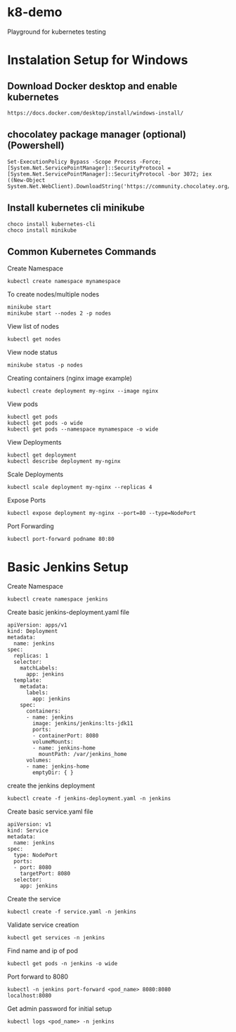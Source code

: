 # k8-demo

Playground for kubernetes testing

# Instalation Setup for Windows

## Download Docker desktop and enable kubernetes

```
https://docs.docker.com/desktop/install/windows-install/
```

## chocolatey package manager (optional) (Powershell)

```
Set-ExecutionPolicy Bypass -Scope Process -Force; [System.Net.ServicePointManager]::SecurityProtocol = [System.Net.ServicePointManager]::SecurityProtocol -bor 3072; iex ((New-Object System.Net.WebClient).DownloadString('https://community.chocolatey.org/install.ps1'))
```

## Install kubernetes cli minikube

```
choco install kubernetes-cli
choco install minikube
```

## Common Kubernetes Commands

Create Namespace

```
kubectl create namespace mynamespace
```

To create nodes/multiple nodes

```
minikube start
minikube start --nodes 2 -p nodes
```

View list of nodes

```
kubectl get nodes
```

View node status

```
minikube status -p nodes
```

Creating containers (nginx image example)

```
kubectl create deployment my-nginx --image nginx
```

View pods

```
kubectl get pods
kubectl get pods -o wide
kubectl get pods --namespace mynamespace -o wide
```

View Deployments

```
kubectl get deployment
kubectl describe deployment my-nginx
```

Scale Deployments

```
kubectl scale deployment my-nginx --replicas 4
```

Expose Ports

```
kubectl expose deployment my-nginx --port=80 --type=NodePort
```

Port Forwarding

```
kubectl port-forward podname 80:80
```

# Basic Jenkins Setup

Create Namespace

```
kubectl create namespace jenkins
```

Create basic jenkins-deployment.yaml file

```
apiVersion: apps/v1
kind: Deployment
metadata:
  name: jenkins
spec:
  replicas: 1
  selector:
    matchLabels:
      app: jenkins
  template:
    metadata:
      labels:
        app: jenkins
    spec:
      containers:
      - name: jenkins
        image: jenkins/jenkins:lts-jdk11
        ports:
        - containerPort: 8080
        volumeMounts:
        - name: jenkins-home
          mountPath: /var/jenkins_home
      volumes:
      - name: jenkins-home
        emptyDir: { }
```

create the jenkins deployment

```
kubectl create -f jenkins-deployment.yaml -n jenkins
```

Create basic service.yaml file

```
apiVersion: v1
kind: Service
metadata:
  name: jenkins
spec:
  type: NodePort
  ports:
  - port: 8080
    targetPort: 8080
  selector:
    app: jenkins
```

Create the service

```
kubectl create -f service.yaml -n jenkins
```

Validate service creation

```
kubectl get services -n jenkins
```

Find name and ip of pod

```
kubectl get pods -n jenkins -o wide
```

Port forward to 8080

```
kubectl -n jenkins port-forward <pod_name> 8080:8080
localhost:8080
```

Get admin password for initial setup

```
kubectl logs <pod_name> -n jenkins
```
